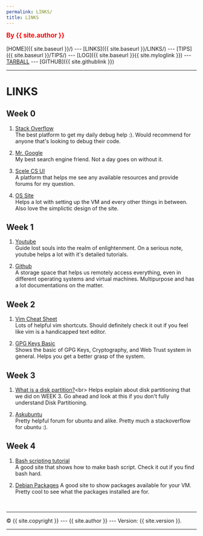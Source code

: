 ```yaml
---
permalink: LINKS/
title: LINKS
---
```


<span style="color:red; font-weight:bold; font-size:larger;">By {{ site.author }}</span>
<br><br>
[HOME]({{ site.baseurl }}/) ---
[LINKS]({{ site.baseurl }}/LINKS/) ---
[TIPS]({{ site.baseurl }}/TIPS/) ---
[LOG]({{ site.baseurl }}{{ site.myloglink }}) ---
[TARBALL](SandBox/cbkadal.tar.xz) ---
[GITHUB]({{ site.githublink }})
<br>

<hr>

# LINKS

## Week 0
1. [Stack Overflow](https://stackoverflow.com/)<br>
The best platform to get my daily debug help :). Would recommend for anyone that's looking to debug their code.

2. [Mr. Google](https://www.google.com/)<br>
My best search engine friend. Not a day goes on without it.

3. [Scele CS UI](https://scele.cs.ui.ac.id/)<br>
A platform that helps me see any available resources and provide forums for my question. 

4. [OS Site](https://osp4diss.vlsm.org/W01-01.html)<br>
Helps a lot with setting up the VM and every other things in between. Also love the simplictic design of the site.

## Week 1
1. [Youtube](https://www.youtube.com/)<br>
Guide lost souls into the realm of enlightenment. On a serious note, youtube helps a lot with it's detailed tutorials.

2. [Github](https://github.com/)<br>
A storage space that helps us remotely access everything, even in different operating systems and virtual machines. Multipurpose and has a lot documentations on the matter.

## Week 2
1. [Vim Cheat Sheet](https://monovm.com/blog/vim-cheat-sheet/)<br>
Lots of helpful vim shortcuts. Should definitely check it out if you feel like vim is a handicapped text editor.

2. [GPG Keys Basic](https://security.gatech.edu/pgpbasics)<br>
Shows the basic of GPG Keys, Cryptography, and Web Trust system in general. Helps you get a better grasp of the system.

## Week 3
1. [What is a disk partition?](https://www.techtarget.com/searchstorage/definition/partition#:~:text=A%20partition%20is%20a%20logical,were%20a%20distinct%20hard%20drive.)<br>
Helps explain about disk partitioning that we did on WEEK 3. Go ahead and look at this if you don't fully understand Disk Partitioning.

2. [Askubuntu](https://askubuntu.com/)<br>
Pretty helpful forum for ubuntu and alike. Pretty much a stackoverflow for ubuntu :).

## Week 4
1. [Bash scripting tutorial](https://linuxconfig.org/bash-scripting-tutorial)<br>
A good site that shows how to make bash script. Check it out if you find bash hard.

2. [Debian Packages](https://www.debian.org/distrib/packages)
A good site to show packages available for your VM. Pretty cool to see what the packages installed are for.

<br>
<hr>
&copy; {{ site.copyright }} --- {{ site.author }} --- Version: {{ site.version }}.
<hr>
<br>
